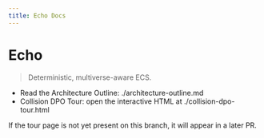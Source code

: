 ```yaml
---
title: Echo Docs
---
```


# Echo

> Deterministic, multiverse-aware ECS.

- Read the Architecture Outline: ./architecture-outline.md
- Collision DPO Tour: open the interactive HTML at ./collision-dpo-tour.html

If the tour page is not yet present on this branch, it will appear in a later PR.

